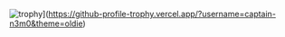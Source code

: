 ![trophy](https://github-profile-trophy.vercel.app/?username=captain-n3m0)](https://github-profile-trophy.vercel.app/?username=captain-n3m0&theme=oldie)
